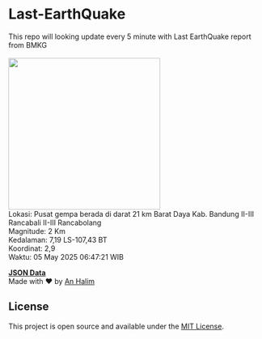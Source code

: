 # Last-EarthQuake
This repo will looking update every 5 minute with Last EarthQuake report from BMKG
<br>
<br>
<img src="undefined" width="300"/>
<br>
Lokasi: Pusat gempa berada di darat 21 km Barat Daya Kab. Bandung  II-III Rancabali II-III Rancabolang <br>
Magnitude: 2 Km <br>
Kedalaman: 7,19 LS-107,43 BT <br>
Koordinat: 2,9 <br>
Waktu: 05 May 2025 06:47:21 WIB <br>

<a href="./data/data.json">**JSON Data**</a>
<br>
Made with ❤️ by <a href="https://github.com/an-halim">An Halim</a>
## License

This project is open source and available under the [MIT License](LICENSE).
